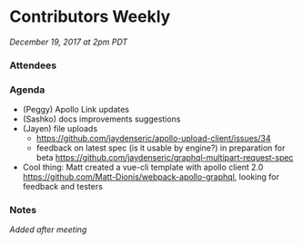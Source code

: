 # Contributors Weekly

*December 19, 2017 at 2pm PDT*

### Attendees

### Agenda
- (Peggy) Apollo Link updates
- (Sashko) docs improvements suggestions
- (Jayen) file uploads
  - https://github.com/jaydenseric/apollo-upload-client/issues/34
  - feedback on latest spec (is it usable by engine?) in preparation for beta https://github.com/jaydenseric/graphql-multipart-request-spec
- Cool thing: Matt created a vue-cli template with apollo client 2.0 https://github.com/Matt-Dionis/webpack-apollo-graphql, looking for feedback and testers

### Notes
*Added after meeting*
